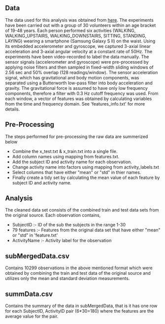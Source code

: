 

## Data
The data used for this analysis was obtained from [here](https://d396qusza40orc.cloudfront.net/getdata%2Fprojectfiles%2FUCI%20HAR%20Dataset.zip). 
The experiments have been carried out with a group of 30 volunteers within an age bracket of 19-48 years. Each person performed six activities (WALKING, WALKING_UPSTAIRS, WALKING_DOWNSTAIRS, SITTING, STANDING, LAYING) wearing a smartphone (Samsung Galaxy S II) on the waist. Using its embedded accelerometer and gyroscope, we captured 3-axial linear acceleration and 3-axial angular velocity at a constant rate of 50Hz. The experiments have been video-recorded to label the data manually. The sensor signals (accelerometer and gyroscope) were pre-processed by applying noise filters and then sampled in fixed-width sliding windows of 2.56 sec and 50% overlap (128 readings/window). The sensor acceleration signal, which has gravitational and body motion components, was separated using a Butterworth low-pass filter into body acceleration and gravity. The gravitational force is assumed to have only low frequency components, therefore a filter with 0.3 Hz cutoff frequency was used. From each window, a vector of features was obtained by calculating variables from the time and frequency domain. See 'features_info.txt' for more details. 

## Pre-Processing
The steps performed for pre-processing the raw data are summerized below
- Combine the x\_test.txt & x\_train.txt into a single file.
- Add column names using mapping from features.txt.
- Add the subject ID and activity name for each observation.
- Change activity name into factors using mapping from activity_labels.txt
- Select columns that have either "mean" or "std" in thier names.
- Finally create a tidy set by calculating the mean value of each feature by subject ID and activity name.

## Analysis
The cleaned data set consists of the combined train and test data sets from the original source. Each observation contains,
- SubjectID :- ID of the sub the subjects in the range 1-30
- 79 features :- Features from the original data set that have either "mean" or "std" in 'feature.txt'
- ActivityName :- Activity label for the observation

## subMergedData.csv
Contains 10299 observations in the above mentioned format which were obtained by combining the train and test data of the original source and utilizes only the mean and standard deviation measurements.

## summData.csv
Contains the summary of the data in subMergedData, that is it has one row for each SubjectID, ActivityID pair (6*30=180) where the features are the average value for the pair.